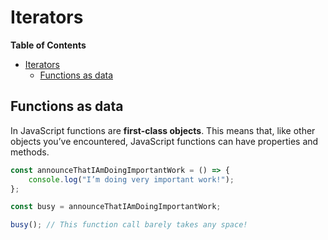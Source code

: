 # Iterators

<!-- markdown-toc start - Don't edit this section. Run M-x markdown-toc-refresh-toc -->
**Table of Contents**

- [Iterators](#iterators)
    - [Functions as data](#functions-as-data)

<!-- markdown-toc end -->


## Functions as data

In JavaScript functions are **first-class objects**. This means that, like other objects you’ve encountered, JavaScript functions can have properties and methods.

```javascript
const announceThatIAmDoingImportantWork = () => {
    console.log("I’m doing very important work!");
};

const busy = announceThatIAmDoingImportantWork;

busy(); // This function call barely takes any space!
```

## 
